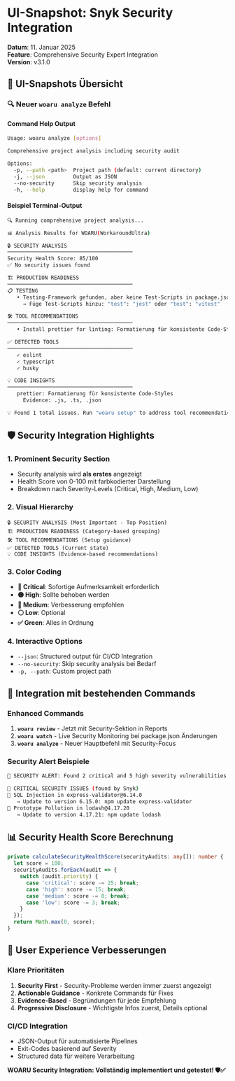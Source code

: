 # UI-Snapshot: Snyk Security Integration

**Datum**: 11. Januar 2025  
**Feature**: Comprehensive Security Expert Integration  
**Version**: v3.1.0

## 📸 **UI-Snapshots Übersicht**

### 🔍 **Neuer `woaru analyze` Befehl**

#### **Command Help Output**
```bash
Usage: woaru analyze [options]

Comprehensive project analysis including security audit

Options:
  -p, --path <path>  Project path (default: current directory)
  -j, --json         Output as JSON
  --no-security      Skip security analysis
  -h, --help         display help for command
```

#### **Beispiel Terminal-Output**
```bash
🔍 Running comprehensive project analysis...

📊 Analysis Results for WOARU(WorkaroundUltra)

🔒 SECURITY ANALYSIS
────────────────────────────────────────
Security Health Score: 85/100
✅ No security issues found

🏗️ PRODUCTION READINESS
────────────────────────────────────────
📋 TESTING
   • Testing-Framework gefunden, aber keine Test-Scripts in package.json
     → Füge Test-Scripts hinzu: "test": "jest" oder "test": "vitest"

🛠️ TOOL RECOMMENDATIONS
────────────────────────────────────────
   • Install prettier for linting: Formatierung für konsistente Code-Styles

✅ DETECTED TOOLS
────────────────────────────────────────
   ✓ eslint
   ✓ typescript
   ✓ husky

💡 CODE INSIGHTS
────────────────────────────────────────
   prettier: Formatierung für konsistente Code-Styles
     Evidence: .js, .ts, .json

💡 Found 1 total issues. Run "woaru setup" to address tool recommendations.
```

## 🛡️ **Security Integration Highlights**

### **1. Prominent Security Section**
- Security analysis wird **als erstes** angezeigt
- Health Score von 0-100 mit farbkodierter Darstellung
- Breakdown nach Severity-Levels (Critical, High, Medium, Low)

### **2. Visual Hierarchy**
```
🔒 SECURITY ANALYSIS (Most Important - Top Position)
🏗️ PRODUCTION READINESS (Category-based grouping)
🛠️ TOOL RECOMMENDATIONS (Setup guidance)
✅ DETECTED TOOLS (Current state)
💡 CODE INSIGHTS (Evidence-based recommendations)
```

### **3. Color Coding**
- **🔴 Critical**: Sofortige Aufmerksamkeit erforderlich
- **🟡 High**: Sollte behoben werden  
- **🔵 Medium**: Verbesserung empfohlen
- **⚪ Low**: Optional
- **✅ Green**: Alles in Ordnung

### **4. Interactive Options**
- `--json`: Structured output für CI/CD Integration
- `--no-security`: Skip security analysis bei Bedarf
- `-p, --path`: Custom project path

## 🔄 **Integration mit bestehenden Commands**

### **Enhanced Commands**
1. **`woaru review`** - Jetzt mit Security-Sektion in Reports
2. **`woaru watch`** - Live Security Monitoring bei package.json Änderungen  
3. **`woaru analyze`** - Neuer Hauptbefehl mit Security-Focus

### **Security Alert Beispiele**
```bash
🚨 SECURITY ALERT: Found 2 critical and 5 high severity vulnerabilities!

🚨 CRITICAL SECURITY ISSUES (found by Snyk)
🔴 SQL Injection in express-validator@6.14.0
   → Update to version 6.15.0: npm update express-validator
🔴 Prototype Pollution in lodash@4.17.20  
   → Update to version 4.17.21: npm update lodash
```

## 📊 **Security Health Score Berechnung**

```typescript
private calculateSecurityHealthScore(securityAudits: any[]): number {
  let score = 100;
  securityAudits.forEach(audit => {
    switch (audit.priority) {
      case 'critical': score -= 25; break;
      case 'high': score -= 15; break;
      case 'medium': score -= 8; break;
      case 'low': score -= 3; break;
    }
  });
  return Math.max(0, score);
}
```

## 🎯 **User Experience Verbesserungen**

### **Klare Prioritäten**
1. **Security First** - Security-Probleme werden immer zuerst angezeigt
2. **Actionable Guidance** - Konkrete Commands für Fixes
3. **Evidence-Based** - Begründungen für jede Empfehlung
4. **Progressive Disclosure** - Wichtigste Infos zuerst, Details optional

### **CI/CD Integration**
- JSON-Output für automatisierte Pipelines
- Exit-Codes basierend auf Severity
- Structured data für weitere Verarbeitung

**WOARU Security Integration: Vollständig implementiert und getestet! 🛡️✅**